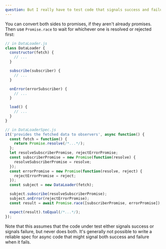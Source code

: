 ```yaml
---
question: But I really have to test code that signals success and failure through different channels. I can't (or don't want to) change it. What can I do?
---
```


You can convert both sides to promises, if they aren't already promises. Then
use `Promise.race` to wait for whichever one is resolved or rejected first:

```javascript
// in DataLoader.js
class DataLoader {
  constructor(fetch) {
    // ...
  }

  subscribe(subscriber) {
    // ...
  }

  onError(errorSubscriber) {
    // ...
  }

  load() {
    // ...
  }
}

// in DataLoaderSpec.js
it('provides the fetched data to observers', async function() {
  const fetch = function() {
    return Promise.resolve(/*...*/);
  };
  let resolveSubscriberPromise, rejectErrorPromise;
  const subscriberPromise = new Promise(function(resolve) {
    resolveSubscriberPromise = resolve;
  });
  const errorPromise = new Promise(function(resolve, reject) {
    rejectErrorPromise = reject;
  });
  const subject = new DataLoader(fetch);

  subject.subscribe(resolveSubscriberPromise);
  subject.onError(rejectErrorPromise);
  const result = await Promise.race([subscriberPromise, errorPromise]);

  expect(result).toEqual(/*...*/);
});
```

Note that this assumes that the code under test either signals success or
signals failure, but never does both. It's generally not possible to write a
reliable spec for async code that might signal both success and failure when
it fails.
